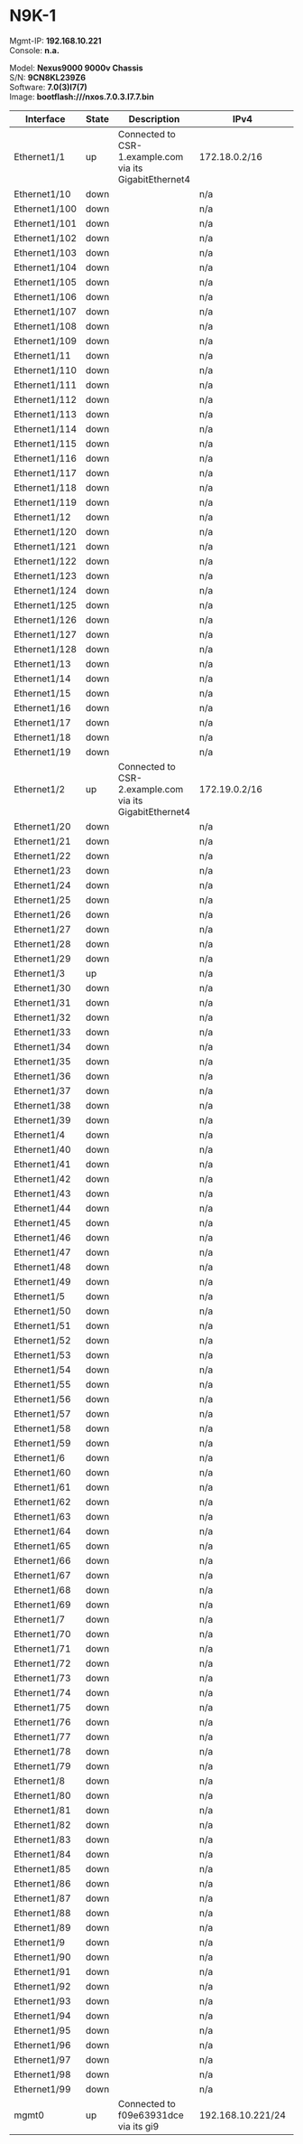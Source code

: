 # N9K-1  

Mgmt-IP:    **192.168.10.221**<br>
Console:    **n.a.**<br>

Model:      **Nexus9000 9000v Chassis**<br>
S/N:        **9CN8KL239Z6**<br>
Software:   **7.0(3)I7(7)**<br>
Image:      **bootflash:///nxos.7.0.3.I7.7.bin**<br>

| Interface | State | Description | IPv4 | IPv6 | Neighbor |
| --------- | ----- | ----------- | ---- | ---- | -------- |
| Ethernet1/1 | up | Connected to CSR-1.example.com via its GigabitEthernet4 | 172.18.0.2/16 |   | CSR-1.example.com |
| Ethernet1/10 | down |  | n/a |   |  |
| Ethernet1/100 | down |  | n/a |   |  |
| Ethernet1/101 | down |  | n/a |   |  |
| Ethernet1/102 | down |  | n/a |   |  |
| Ethernet1/103 | down |  | n/a |   |  |
| Ethernet1/104 | down |  | n/a |   |  |
| Ethernet1/105 | down |  | n/a |   |  |
| Ethernet1/106 | down |  | n/a |   |  |
| Ethernet1/107 | down |  | n/a |   |  |
| Ethernet1/108 | down |  | n/a |   |  |
| Ethernet1/109 | down |  | n/a |   |  |
| Ethernet1/11 | down |  | n/a |   |  |
| Ethernet1/110 | down |  | n/a |   |  |
| Ethernet1/111 | down |  | n/a |   |  |
| Ethernet1/112 | down |  | n/a |   |  |
| Ethernet1/113 | down |  | n/a |   |  |
| Ethernet1/114 | down |  | n/a |   |  |
| Ethernet1/115 | down |  | n/a |   |  |
| Ethernet1/116 | down |  | n/a |   |  |
| Ethernet1/117 | down |  | n/a |   |  |
| Ethernet1/118 | down |  | n/a |   |  |
| Ethernet1/119 | down |  | n/a |   |  |
| Ethernet1/12 | down |  | n/a |   |  |
| Ethernet1/120 | down |  | n/a |   |  |
| Ethernet1/121 | down |  | n/a |   |  |
| Ethernet1/122 | down |  | n/a |   |  |
| Ethernet1/123 | down |  | n/a |   |  |
| Ethernet1/124 | down |  | n/a |   |  |
| Ethernet1/125 | down |  | n/a |   |  |
| Ethernet1/126 | down |  | n/a |   |  |
| Ethernet1/127 | down |  | n/a |   |  |
| Ethernet1/128 | down |  | n/a |   |  |
| Ethernet1/13 | down |  | n/a |   |  |
| Ethernet1/14 | down |  | n/a |   |  |
| Ethernet1/15 | down |  | n/a |   |  |
| Ethernet1/16 | down |  | n/a |   |  |
| Ethernet1/17 | down |  | n/a |   |  |
| Ethernet1/18 | down |  | n/a |   |  |
| Ethernet1/19 | down |  | n/a |   |  |
| Ethernet1/2 | up | Connected to CSR-2.example.com via its GigabitEthernet4 | 172.19.0.2/16 |   | CSR-2.example.com |
| Ethernet1/20 | down |  | n/a |   |  |
| Ethernet1/21 | down |  | n/a |   |  |
| Ethernet1/22 | down |  | n/a |   |  |
| Ethernet1/23 | down |  | n/a |   |  |
| Ethernet1/24 | down |  | n/a |   |  |
| Ethernet1/25 | down |  | n/a |   |  |
| Ethernet1/26 | down |  | n/a |   |  |
| Ethernet1/27 | down |  | n/a |   |  |
| Ethernet1/28 | down |  | n/a |   |  |
| Ethernet1/29 | down |  | n/a |   |  |
| Ethernet1/3 | up |  | n/a |   | vEOS-1 |
| Ethernet1/30 | down |  | n/a |   |  |
| Ethernet1/31 | down |  | n/a |   |  |
| Ethernet1/32 | down |  | n/a |   |  |
| Ethernet1/33 | down |  | n/a |   |  |
| Ethernet1/34 | down |  | n/a |   |  |
| Ethernet1/35 | down |  | n/a |   |  |
| Ethernet1/36 | down |  | n/a |   |  |
| Ethernet1/37 | down |  | n/a |   |  |
| Ethernet1/38 | down |  | n/a |   |  |
| Ethernet1/39 | down |  | n/a |   |  |
| Ethernet1/4 | down |  | n/a |   |  |
| Ethernet1/40 | down |  | n/a |   |  |
| Ethernet1/41 | down |  | n/a |   |  |
| Ethernet1/42 | down |  | n/a |   |  |
| Ethernet1/43 | down |  | n/a |   |  |
| Ethernet1/44 | down |  | n/a |   |  |
| Ethernet1/45 | down |  | n/a |   |  |
| Ethernet1/46 | down |  | n/a |   |  |
| Ethernet1/47 | down |  | n/a |   |  |
| Ethernet1/48 | down |  | n/a |   |  |
| Ethernet1/49 | down |  | n/a |   |  |
| Ethernet1/5 | down |  | n/a |   |  |
| Ethernet1/50 | down |  | n/a |   |  |
| Ethernet1/51 | down |  | n/a |   |  |
| Ethernet1/52 | down |  | n/a |   |  |
| Ethernet1/53 | down |  | n/a |   |  |
| Ethernet1/54 | down |  | n/a |   |  |
| Ethernet1/55 | down |  | n/a |   |  |
| Ethernet1/56 | down |  | n/a |   |  |
| Ethernet1/57 | down |  | n/a |   |  |
| Ethernet1/58 | down |  | n/a |   |  |
| Ethernet1/59 | down |  | n/a |   |  |
| Ethernet1/6 | down |  | n/a |   |  |
| Ethernet1/60 | down |  | n/a |   |  |
| Ethernet1/61 | down |  | n/a |   |  |
| Ethernet1/62 | down |  | n/a |   |  |
| Ethernet1/63 | down |  | n/a |   |  |
| Ethernet1/64 | down |  | n/a |   |  |
| Ethernet1/65 | down |  | n/a |   |  |
| Ethernet1/66 | down |  | n/a |   |  |
| Ethernet1/67 | down |  | n/a |   |  |
| Ethernet1/68 | down |  | n/a |   |  |
| Ethernet1/69 | down |  | n/a |   |  |
| Ethernet1/7 | down |  | n/a |   |  |
| Ethernet1/70 | down |  | n/a |   |  |
| Ethernet1/71 | down |  | n/a |   |  |
| Ethernet1/72 | down |  | n/a |   |  |
| Ethernet1/73 | down |  | n/a |   |  |
| Ethernet1/74 | down |  | n/a |   |  |
| Ethernet1/75 | down |  | n/a |   |  |
| Ethernet1/76 | down |  | n/a |   |  |
| Ethernet1/77 | down |  | n/a |   |  |
| Ethernet1/78 | down |  | n/a |   |  |
| Ethernet1/79 | down |  | n/a |   |  |
| Ethernet1/8 | down |  | n/a |   |  |
| Ethernet1/80 | down |  | n/a |   |  |
| Ethernet1/81 | down |  | n/a |   |  |
| Ethernet1/82 | down |  | n/a |   |  |
| Ethernet1/83 | down |  | n/a |   |  |
| Ethernet1/84 | down |  | n/a |   |  |
| Ethernet1/85 | down |  | n/a |   |  |
| Ethernet1/86 | down |  | n/a |   |  |
| Ethernet1/87 | down |  | n/a |   |  |
| Ethernet1/88 | down |  | n/a |   |  |
| Ethernet1/89 | down |  | n/a |   |  |
| Ethernet1/9 | down |  | n/a |   |  |
| Ethernet1/90 | down |  | n/a |   |  |
| Ethernet1/91 | down |  | n/a |   |  |
| Ethernet1/92 | down |  | n/a |   |  |
| Ethernet1/93 | down |  | n/a |   |  |
| Ethernet1/94 | down |  | n/a |   |  |
| Ethernet1/95 | down |  | n/a |   |  |
| Ethernet1/96 | down |  | n/a |   |  |
| Ethernet1/97 | down |  | n/a |   |  |
| Ethernet1/98 | down |  | n/a |   |  |
| Ethernet1/99 | down |  | n/a |   |  |
| mgmt0 | up | Connected to f09e63931dce via its gi9 | 192.168.10.221/24 |   |  |
